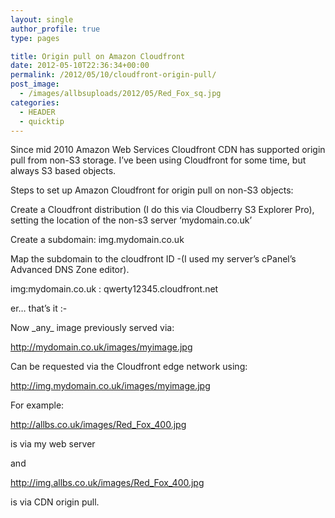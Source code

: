 ```yaml
---
layout: single
author_profile: true
type: pages

title: Origin pull on Amazon Cloudfront
date: 2012-05-10T22:36:34+00:00
permalink: /2012/05/10/cloudfront-origin-pull/
post_image:
  - /images/allbsuploads/2012/05/Red_Fox_sq.jpg
categories:
  - HEADER
  - quicktip
---
```

Since mid 2010 Amazon Web Services Cloudfront CDN has supported origin pull from non-S3 storage. I&#8217;ve been using Cloudfront for some time, but always S3 based objects.

Steps to set up Amazon Cloudfront for origin pull on non-S3 objects:

Create a Cloudfront distribution (I do this via Cloudberry S3 Explorer Pro), setting the location of the non-s3 server &#8216;mydomain.co.uk&#8217;

Create a subdomain: img.mydomain.co.uk

Map the subdomain to the cloudfront ID -(I used my server&#8217;s cPanel&#8217;s Advanced DNS Zone editor).

img:mydomain.co.uk : qwerty12345.cloudfront.net

er&#8230; that&#8217;s it <img src="http://allbs.co.uk/wp-includes/images/smilies/simple-smile.png" alt=":-)" class="wp-smiley" style="height: 1em; max-height: 1em;" />

Now \_any\_ image previously served via:

http://mydomain.co.uk/images/myimage.jpg

Can be requested via the Cloudfront edge network using:

http://img.mydomain.co.uk/images/myimage.jpg

For example:

<a title="http://allbs.co.uk/images/Red_Fox_400.jpg" href="/images/Red_Fox_400.jpg" target="_blank">http://allbs.co.uk/images/Red_Fox_400.jpg</a>

is via my web server

and

<a title="http://img.allbs.co.uk/images/Red_Fox_400.jpg" href="http://img.allbs.co.uk/images/Red_Fox_400.jpg" target="_blank">http://img.allbs.co.uk/images/Red_Fox_400.jpg</a>

is via CDN origin pull.
